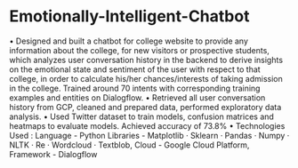 # Emotionally-Intelligent-Chatbot
• Designed and built a chatbot for college website to provide any information about the college, for new visitors or
  prospective students, which analyzes user conversation history in the backend to derive insights on the emotional state and
  sentiment of the user with respect to that college, in order to calculate his/her chances/interests of taking admission in the
  college. Trained around 70 intents with corresponding training examples and entities on Dialogflow.
• Retrieved all user conversation history from GCP, cleaned and prepared data, performed exploratory data analysis.
• Used Twitter dataset to train models, confusion matrices and heatmaps to evaluate models. Achieved accuracy of 73.8%
• Technologies Used :
    Language - Python
    Libraries - Matplotlib · Sklearn · Pandas · Numpy · NLTK · Re · Wordcloud · Textblob,
    Cloud - Google Cloud Platform, Framework - Dialogflow
